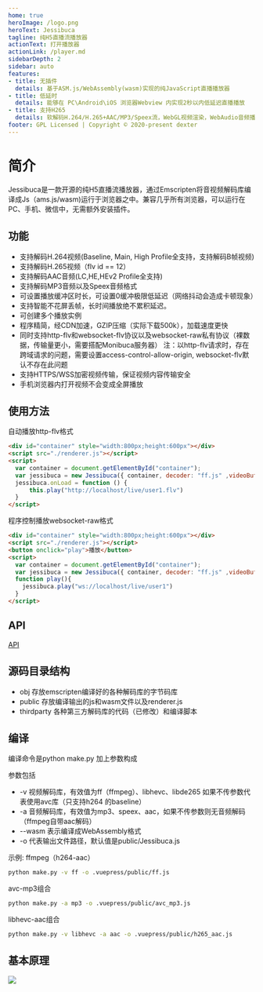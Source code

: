 ```yaml
---
home: true
heroImage: /logo.png
heroText: Jessibuca
tagline: 纯H5直播流播放器
actionText: 打开播放器
actionLink: /player.md
sidebarDepth: 2
sidebar: auto
features:
- title: 无插件
  details: 基于ASM.js/WebAssembly(wasm)实现的纯JavaScript直播播放器
- title: 低延时
  details: 能够在 PC\Android\iOS 浏览器Webview 内实现2秒以内低延迟直播播放
- title: 支持H265
  details: 软解码H.264/H.265+AAC/MP3/Speex流，WebGL视频渲染，WebAudio音频播放。
footer: GPL Licensed | Copyright © 2020-present dexter
---
```

# 简介

Jessibuca是一款开源的纯H5直播流播放器，通过Emscripten将音视频解码库编译成Js（ams.js/wasm)运行于浏览器之中。兼容几乎所有浏览器，可以运行在PC、手机、微信中，无需额外安装插件。

## 功能
- 支持解码H.264视频(Baseline, Main, High Profile全支持，支持解码B帧视频)
- 支持解码H.265视频（flv id == 12）
- 支持解码AAC音频(LC,HE,HEv2 Profile全支持)
- 支持解码MP3音频以及Speex音频格式
- 可设置播放缓冲区时长，可设置0缓冲极限低延迟（网络抖动会造成卡顿现象）
- 支持智能不花屏丢帧，长时间播放绝不累积延迟。
- 可创建多个播放实例
- 程序精简，经CDN加速，GZIP压缩（实际下载500k），加载速度更快
- 同时支持http-flv和websocket-flv协议以及websocket-raw私有协议（裸数据，传输量更小，需要搭配Monibuca服务器）
注：以http-flv请求时，存在跨域请求的问题，需要设置access-control-allow-origin, websocket-flv默认不存在此问题
- 支持HTTPS/WSS加密视频传输，保证视频内容传输安全
- 手机浏览器内打开视频不会变成全屏播放
## 使用方法
自动播放http-flv格式
```html
<div id="container" style="width:800px;height:600px"></div>
<script src="./renderer.js"></script>
<script>
  var container = document.getElementById("container");
  var jessibuca = new Jessibuca({ container, decoder: "ff.js" ,videoBuffer:0.2});
  jessibuca.onLoad = function () {
      this.play("http://localhost/live/user1.flv")
  }
</script>
```
程序控制播放websocket-raw格式
```html
<div id="container" style="width:800px;height:600px"></div>
<script src="./renderer.js"></script>
<button onclick="play">播放</button>
<script>
  var container = document.getElementById("container");
  var jessibuca = new Jessibuca({ container, decoder: "ff.js" ,videoBuffer:0.2});
  function play(){
    jessibuca.play("ws://localhost/live/user1")
  }
</script>
```
## API
[API](/api.md)

## 源码目录结构

- obj 存放emscripten编译好的各种解码库的字节码库
- public 存放编译输出的js和wasm文件以及renderer.js
- thirdparty 各种第三方解码库的代码（已修改）和编译脚本 

## 编译

编译命令是python make.py 加上参数构成

参数包括
- -v 视频解码库，有效值为ff（ffmpeg）、libhevc、libde265 如果不传参数代表使用avc库（只支持h264 的baseline）
- -a 音频解码库，有效值为mp3、speex、aac，如果不传参数则无音频解码（ffmpeg自带aac解码）
- --wasm 表示编译成WebAssembly格式
- -o 代表输出文件路径，默认值是public/Jessibuca.js

示例:
ffmpeg（h264-aac）
```bash
python make.py -v ff -o .vuepress/public/ff.js
```
avc-mp3组合
```bash
python make.py -a mp3 -o .vuepress/public/avc_mp3.js
```
libhevc-aac组合
```bash
python make.py -v libhevc -a aac -o .vuepress/public/h265_aac.js
```
## 基本原理

<img src="/tech.png">
